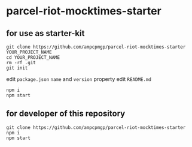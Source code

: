 # parcel-riot-mocktimes-starter

## for use as starter-kit

```shell
git clone https://github.com/ampcpmgp/parcel-riot-mocktimes-starter YOUR_PROJECT_NAME
cd YOUR_PROJECT_NAME
rm -rf .git
git init
```

edit `package.json` `name` and `version` property
edit `README.md`

```shell
npm i
npm start
```

## for developer of this repository

```shell
git clone https://github.com/ampcpmgp/parcel-riot-mocktimes-starter
npm i
npm start
```
